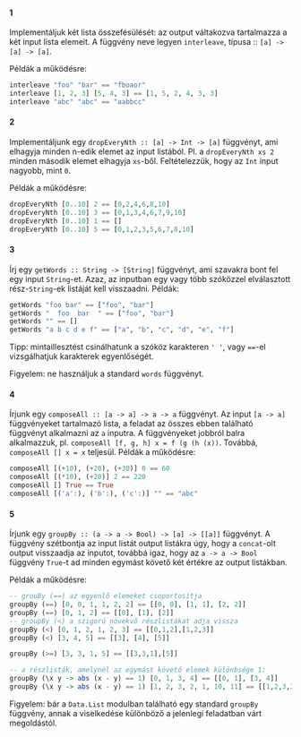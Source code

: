 #### 1

Implementáljuk két lista összefésülését: az output váltakozva
tartalmazza a két input lista elemeit.  A függvény neve legyen
`interleave`, típusa :: `[a] -> [a] -> [a]`.

Példák a működésre:

```haskell
interleave "foo" "bar" == "fboaor"
interleave [1, 2, 3] [5, 4, 3] == [1, 5, 2, 4, 3, 3]
interleave "abc" "abc" == "aabbcc"
```

#### 2

Implementáljunk egy `dropEveryNth :: [a] -> Int -> [a]` függvényt, ami elhagyja minden n-edik elemet az input listából. Pl. a `dropEveryNth xs 2` minden második elemet elhagyja `xs`-ből. Feltételezzük, hogy az `Int` input nagyobb, mint `0`.

Példák a működésre:

```haskell
dropEveryNth [0..10] 2 == [0,2,4,6,8,10]
dropEveryNth [0..10] 3 == [0,1,3,4,6,7,9,10]
dropEveryNth [0..10] 1 == []
dropEveryNth [0..10] 5 == [0,1,2,3,5,6,7,8,10]
```
#### 3

Írj egy `getWords :: String -> [String]` függvényt, ami szavakra bont fel egy input `String`-et. Azaz, az inputban egy vagy több szóközzel elválasztott rész-`String`-ek listáját kell visszaadni. Példák:

```haskell
getWords "foo bar" == ["foo", "bar"]
getWords "  foo  bar  " == ["foo", "bar"]
getWords "" == []
getWords "a b c d e f" == ["a", "b", "c", "d", "e", "f"]
```

Tipp: mintaillesztést csinálhatunk a szóköz karakteren `' '`, vagy `==`-el vizsgálhatjuk karakterek egyenlőségét. 

Figyelem: ne használjuk a standard `words` függvényt.

#### 4

Írjunk egy `composeAll :: [a -> a] -> a -> a` függvényt. Az input `[a -> a]` függvényeket tartalmazó lista, a feladat az összes ebben található függvényt alkalmazni az `a` inputra. A függvényeket jobbról balra alkalmazzuk, pl. `composeAll [f, g, h] x = f (g (h (x))`. Továbbá, `composeAll [] x = x` teljesül. Példák a működésre:

```haskell
composeAll [(+10), (+20), (+30)] 0 == 60
composeAll [(*10), (+20)] 2 == 220
composeAll [] True == True
composeAll [('a':), ('b':), ('c':)] "" == "abc"
```

#### 5

Írjunk egy `groupBy :: (a -> a -> Bool) -> [a] -> [[a]]` függvényt. A függvény szétbontja az input listát output listákra úgy, hogy a `concat`-olt output visszaadja az inputot, továbbá igaz, hogy az `a -> a -> Bool` függvény `True`-t ad minden egymást követő két értékre az output listákban.

Példák a működésre:

```haskell
-- grouBy (==) az egyenlő elemeket csoportosítja
groupBy (==) [0, 0, 1, 1, 2, 2] == [[0, 0], [1, 1], [2, 2]]
groupBy (==) [0, 1, 2] == [[0], [1], [2]]
-- groupBy (<) a szigorú növekvő részlistákat adja vissza
groupBy (<) [0, 1, 2, 1, 2, 3] == [[0,1,2],[1,2,3]]
groupBy (<) [3, 4, 5] == [[3], [4], [5]]

groupBy (>=) [3, 3, 1, 5] == [[3,3,1],[5]]

-- a részlisták, amelynél az egymást követő elemek különbsége 1:
groupBy (\x y -> abs (x - y) == 1) [0, 1, 3, 4] == [[0, 1], [3, 4]]
groupBy (\x y -> abs (x - y) == 1) [1, 2, 3, 2, 1, 10, 11] == [[1,2,3,2,1],[10,11]]
```

Figyelem: bár a `Data.List` modulban található egy standard `groupBy` függvény, annak a viselkedése különböző a jelenlegi feladatban várt megoldástól.

